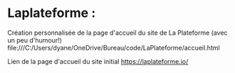 # Laplateforme : 
Création personnalisée de la  page d'accueil du site de La Plateforme (avec un peu d'humour!) 
file:///C:/Users/dyane/OneDrive/Bureau/code/LaPlateforme/accueil.html

Lien de la page d'accueil du site initial 
https://laplateforme.io/
